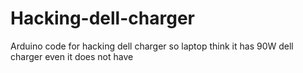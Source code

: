 # Hacking-dell-charger
Arduino code for hacking dell charger so laptop think it has 90W dell charger even it does not have
